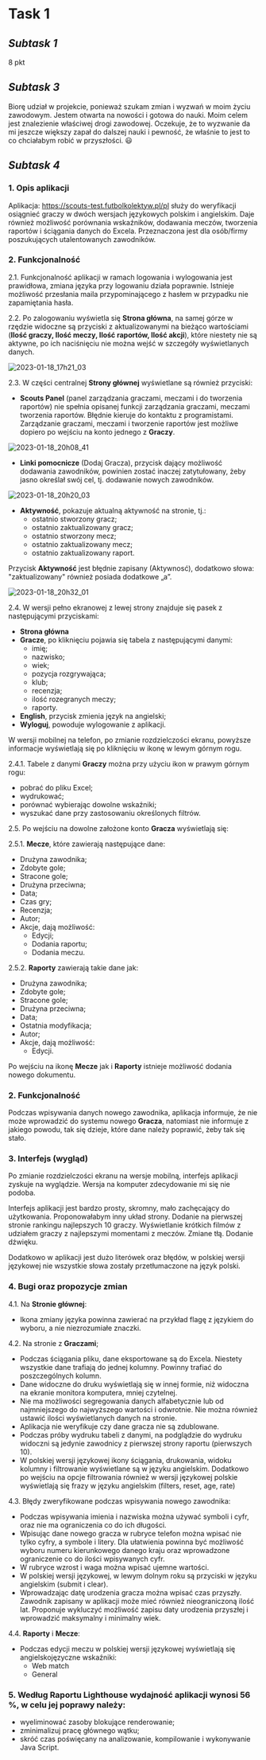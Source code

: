 # Task 1  


## *Subtask 1*

8 pkt

## *Subtask 3*

Biorę udział w projekcie, ponieważ szukam zmian i wyzwań w moim życiu zawodowym. Jestem otwarta na nowości i gotowa do nauki. Moim celem jest znalezienie właściwej drogi zawodowej. Oczekuje, że to wyzwanie da mi jeszcze większy zapał do dalszej nauki i pewność, że właśnie to jest to co chciałabym robić w przyszłości. 	:smiley:

## *Subtask 4*

### 1. Opis aplikacji

Aplikacja:  https://scouts-test.futbolkolektyw.pl/pl służy do weryfikacji osiągnieć graczy w dwóch wersjach językowych polskim i angielskim. Daje również możliwość porównania wskaźników, dodawania meczów, tworzenia raportów i ściągania danych do Excela. Przeznaczona jest dla osób/firmy poszukujących utalentowanych zawodników.

### 2. Funkcjonalność

2.1. Funkcjonalność aplikacji w ramach logowania i wylogowania jest prawidłowa, zmiana języka przy logowaniu działa poprawnie. Istnieje możliwość przesłania maila przypominającego z hasłem w przypadku nie zapamiętania hasła.

2.2. Po zalogowaniu wyświetla się **Strona główna**, na samej górze w rzędzie widoczne są przyciski z aktualizowanymi na bieżąco wartościami (**Ilość graczy, Ilość meczy, Ilość raportów, Ilość akcji**), które niestety nie są aktywne, po ich naciśnięciu nie można wejść w szczegóły wyświetlanych danych.

![2023-01-18_17h21_03](https://user-images.githubusercontent.com/122534768/213235825-457766a5-19b2-4481-86bb-c5c4b964f9b2.png)

2.3.	W części centralnej **Strony głównej** wyświetlane są również przyciski:
* **Scouts Panel** (panel zarządzania graczami, meczami i do tworzenia raportów) nie spełnia opisanej funkcji zarządzania graczami, meczami tworzenia raportów. Błędnie kieruje do kontaktu z programistami. Zarządzanie graczami, meczami i tworzenie raportów jest możliwe dopiero po wejściu na konto jednego z **Graczy**.

![2023-01-18_20h08_41](https://user-images.githubusercontent.com/122534768/213273420-eef8aeb0-514f-462a-a63b-eb7e78ec81dd.png)

* **Linki pomocnicze** (Dodaj Gracza), przycisk dający możliwość dodawania zawodników, powinien zostać inaczej zatytułowany, żeby jasno określał swój cel, tj. dodawanie nowych zawodników.

![2023-01-18_20h20_03](https://user-images.githubusercontent.com/122534768/213274664-373ccb33-4353-4e65-9f9c-0a2f978843ee.png)

* **Aktywność**, pokazuje aktualną aktywność na stronie, tj.:
     * ostatnio stworzony gracz;
     * ostatnio zaktualizowany gracz;
     * ostatnio stworzony mecz;
     * ostatnio zaktualizowany mecz;
     * ostatnio zaktualizowany raport.
     
Przycisk **Aktywność** jest błędnie zapisany (Aktywnosć), dodatkowo słowa: "zaktualizowany" również posiada dodatkowe „a”.

![2023-01-18_20h32_01](https://user-images.githubusercontent.com/122534768/213277550-5ecb19c5-5462-4ac9-ac0c-2e4cda0d1790.png)


2.4.	 W wersji pełno ekranowej z lewej strony znajduje się pasek z następującymi przyciskami:
*	**Strona główna** 
*	**Gracze**, po kliknięciu pojawia się tabela z następującymi danymi:
     *	imię;
     *	nazwisko;
     *	wiek;
     *	pozycja rozgrywająca;
     *	klub;
     *	recenzja;
     *	ilość rozegranych meczy;
     *	raporty.
* **English**, przycisk zmienia język na angielski;
*	**Wyloguj**, powoduje wylogowanie z aplikacji.

W wersji mobilnej na telefon, po zmianie rozdzielczości ekranu, powyższe informacje wyświetlają się po kliknięciu w ikonę w lewym górnym rogu. 

2.4.1.	Tabele z danymi **Graczy** można przy użyciu ikon w prawym górnym rogu:
* pobrać do pliku Excel;
* wydrukować;
* porównać wybierając dowolne wskaźniki;
* wyszukać dane przy zastosowaniu określonych filtrów.

2.5.	Po wejściu na dowolne założone konto **Gracza** wyświetlają się:

2.5.1.	**Mecze**, które zawierają następujące dane:
* Drużyna zawodnika;
* Zdobyte gole;
* Stracone gole;
* Drużyna przeciwna;
* Data;
* Czas gry;
* Recenzja;
* Autor;
* Akcje, dają możliwość:
     * Edycji;
     * Dodania raportu;
     * Dodania meczu.

2.5.2. **Raporty** zawierają takie dane jak:
* Drużyna zawodnika;
* Zdobyte gole;
* Stracone gole;
* Drużyna przeciwna;
* Data;
* Ostatnia modyfikacja;
* Autor;
* Akcje, dają możliwość:
     * Edycji.

Po wejściu na ikonę **Mecze** jak i **Raporty** istnieje możliwość dodania nowego dokumentu.


### 2. Funkcjonalność






Podczas wpisywania danych nowego zawodnika, aplikacja informuje, że nie może wprowadzić do systemu nowego **Gracza**, natomiast nie informuje z jakiego powodu, tak się dzieje, które dane należy poprawić, żeby tak się stało.

### 3.	Interfejs (wygląd)

Po zmianie rozdzielczości ekranu na wersje mobilną, interfejs aplikacji zyskuje na wyglądzie. Wersja na komputer zdecydowanie mi się nie podoba.

Interfejs aplikacji jest bardzo prosty, skromny, mało zachęcający do użytkowania. Proponowałabym inny układ strony. Dodanie na pierwszej stronie rankingu najlepszych 10 graczy. Wyświetlanie krótkich filmów z udziałem graczy z najlepszymi momentami z meczów. Zmiane tłą. Dodanie dźwięku.

Dodatkowo w aplikacji jest dużo literówek oraz błędów, w polskiej wersji językowej nie wszystkie słowa zostały przetłumaczone na język polski.

### 4.	Bugi oraz propozycje zmian 

4.1.	Na **Stronie głównej**:




* Ikona zmiany języka powinna zawierać na przykład flagę z językiem do wyboru, a nie niezrozumiałe znaczki.

4.2.	Na stronie z **Graczami**;

* Podczas ściągania pliku, dane eksportowane są do Excela. Niestety wszystkie dane trafiają do jednej kolumny. Powinny trafiać do poszczególnych kolumn. 
* Dane widoczne do druku wyświetlają się w innej formie, niż widoczna na ekranie monitora komputera, mniej czytelnej.
* Nie ma możliwości segregowania danych alfabetycznie lub od najmniejszego do najwyższego wartości i odwrotnie. Nie można również ustawić ilości wyświetlanych danych na stronie.
* Aplikacja nie weryfikuje czy dane gracza nie są zdublowane.
* Podczas próby wydruku tabeli z danymi, na podglądzie do wydruku widoczni są jedynie zawodnicy z pierwszej strony raportu (pierwszych 10).
* W polskiej wersji językowej ikony ściągania, drukowania, widoku kolumny i filtrowanie wyświetlane są w języku angielskim. Dodatkowo po wejściu na opcje filtrowania również w wersji językowej polskie wyświetlają się frazy w języku angielskim (filters, reset, age, rate)

4.3.	Błędy zweryfikowane podczas wpisywania nowego zawodnika:

* Podczas wpisywania imienia i nazwiska można używać symboli i cyfr, oraz nie ma ograniczenia co do ich długości.
* Wpisując dane nowego gracza w rubryce telefon można wpisać nie tylko cyfry, a symbole i litery. Dla ułatwienia powinna być możliwość wyboru numeru kierunkowego danego kraju oraz wprowadzone ograniczenie co do ilości wpisywanych cyfr.
* W rubryce wzrost i waga można wpisać ujemne wartości.
* W polskiej wersji językowej, w lewym dolnym roku są przyciski w języku angielskim (submit i clear).
* Wprowadzając datę urodzenia gracza można wpisać czas przyszły. Zawodnik zapisany w aplikacji może mieć również nieograniczoną ilość lat. Proponuje wykluczyć możliwość zapisu daty urodzenia przyszłej i wprowadzić maksymalny i minimalny wiek.

 4.4.	**Raporty** i **Mecze**:

* Podczas edycji meczu w polskiej wersji językowej wyświetlają się angielskojęzyczne wskaźniki:
     * Web match
     * General 

### 5.	Według Raportu Lighthouse wydajność aplikacji wynosi 56 %, w celu jej poprawy należy:

* wyeliminować zasoby blokujące renderowanie;
* zminimalizuj pracę głównego wątku;
* skróć czas poświęcany na analizowanie, kompilowanie i wykonywanie Java Script.

